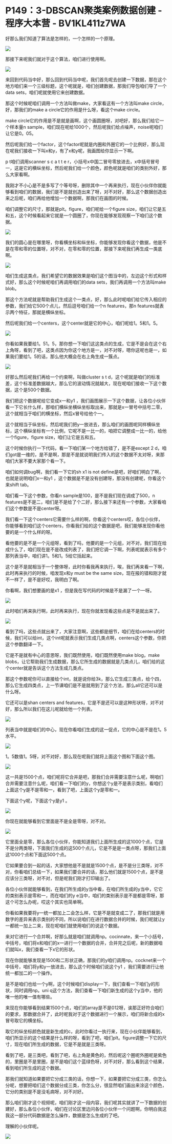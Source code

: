 # P149：3-DBSCAN聚类案例数据创建 - 程序大本营 - BV1KL411z7WA

好那么我们知道了算法是怎样的，一个怎样的一个原理。

![](img/0826f2ddf2a496892fe802109e98a166_1.png)

那接下来呢我们就对于这个算法，咱们进行使用啊。

![](img/0826f2ddf2a496892fe802109e98a166_3.png)

来回到代码当中好，那么回到代码当中呢，我们首先呢去创建一下数据，那在这个地方咱们来一个三级标题，这个呢就是，咱们创建数据，那我们导包咱们导了一个data sets，咱们呢就使用它来创建数据。

那这个时候呢咱们调用一个方法叫做make，大家看这有一个方法叫make circle，好，那我们的make a circle它的作用是什么呀，看这个make circle。

make circle它的作用是不是就是画啊，这个画圆圈呀，对吧好，那么我们给它一个样本量n sample，咱们现在呢给1000个，然后呢我们给点噪声，noise呢咱们让它是0。05。

然后呢我们给一个factor，这个factor呢就是内圈和外圈它的一个比例好，那么现在呢我们接收一下叫x和y，有了x和y呢，我画图给你显示一下啊。

p t咱们调用scanner s c a t t e r，小括号x中国二冒号零放进去，x中括号冒号一，这是它的横纵坐标，然后呢我们给一个颜色，颜色呢就是咱们的类别外好，那么大家看啊。

我刚才不小心是不是多写了个等号呀，删除其中一个再来执行，现在小伙伴你就能够看到咱们的数据，我们是不是就创造出来了呀，对不对好，那么这个数据创造出来之后呢，咱们再给他增加一个数据啊，那我们在画图的时候。

咱们调整它的尺寸，那就是plt。figure，咱们呢给一个figure size，咱们让它是五和五，这个时候看起来它就是一个圆圈了，你现在能够发现观察一下咱们这个数据。



![](img/0826f2ddf2a496892fe802109e98a166_5.png)

我们的圆心是在哪里呀，你看横坐标和纵坐标，你能够发现你看这个数据，他是不是在零和零的位置呀，对不对，在零和零的位置，那接下来呢我们再生成一类底啊。



![](img/0826f2ddf2a496892fe802109e98a166_7.png)

咱们生成这类点，我们希望它的数据效果是咱们这个图当中的，左边这个形式和样式好，那么这个时候呢咱们再调用咱们的data sets，我们再调用一个方法叫make blob。

那这个方法呢就是帮助我们生成这个一类点，好，那么此时呢咱们给它传入相应的参数，我们给它500个点儿，然后逗号咱们给一个n features，那n features就表示两个特征，那就是横纵坐标。

然后呢我们给一个centers，这个center就是它的中心，咱们呢给1。5和1。5。

![](img/0826f2ddf2a496892fe802109e98a166_9.png)

你看如果我要给1。51。5，那你想一下咱们这这类点的生成，它是不是会在这个右上角呀，看到了吧，这类点因为你这个地方是一，对不对呀，嗯你这呢也是一，如果我们要给1。5的话，那么他大概会在右上角生成一簇点。



![](img/0826f2ddf2a496892fe802109e98a166_11.png)

好那么然后呢我们再给一个约束啊，叫做cluster s t d，这个呢就是咱们的标准差，这个标准差数据越大，那么它的波动情况就越大，现在呢咱们接收一下这个数据，这个是500个数据。

我们把这个数据呢给它变成x一和y1 ，我们画图展示一下这个数据，让各位小伙伴看一下它长什么样，那咱们横纵坐横纵坐标取出来，那就是x一冒号中括号二零，这个就相当于咱们的横坐标，然后x冒号给他个一。

这个就相当于纵坐标，然后呢我们把y一放进去，那么咱们的画图呢同样横纵坐标，这个横纵坐标有一个比例，它呢不是一比一的，咱把它调整成一比一的，给他一个figure，figure size，咱们让它是五和五。

这个时候你执行一下代码，看一下咱们某一个地方给错了，是不是except 2 d，咱们got是一维的，是不是啊，那是不是就说明我们传入的这个数据不太对呀，来那咱们大家不要大家那个看一下。

咱们如何调bug啊，我们看一下它的sh x1 is not define是吧，好咱们明白了啊，也就是说明咱们x一和y1 ，这个数据是不是没有创建呀，那没有创建呢，你看这个来shift tab。

咱们看一下这个参数，你看n sample是100，是不是我们现在调成了500，n features是不是二，咱们是不是给了个二好，那么接下来还有一个参数，大家看咱们这个参数是不是center呀。

我们看一下这个centers它需要什么样的啊，你看这个centers哎，各位小伙伴，你能够看到咱们这个centers，你看我们给的这个数据是吧，我们能够发现你看他要的是一个什么样的呀。

看他要的是不是一个元组呀，看到了吗，他要的是一个元组，对不对，我们现在给成什么了，咱们现在是不是改成列表了，我们把它调一下啊，列表呢就表示有多个那列表当中，咱们讲1。5和1。5给它括起来。

这个是不是就相当于一个整体呀，此时你看我再来执行，唉，我们再来看一下啊，此时再来执行的时候，咱发现x和y must be the same size，现在报的错和刚才就不一样了，是不是好哎，我明白了啊。

你看啊，我们想要画的是x1 ，但是我在写代码的时候是不是漏了一个一呀。

![](img/0826f2ddf2a496892fe802109e98a166_13.png)

此时咱们再来执行啊，此时再来执行，现在你就发现看这些点是不是就出来了。

![](img/0826f2ddf2a496892fe802109e98a166_15.png)

看到了吗，这些点就出来了，大家注意啊，这些都是细节，咱们在给centers的时候，我们可以给int，这个int呢就表示我们生成几类点啊，centers这个参数，你把这个参数翻译一下。

它是不是就有中心的意思呀，我们既然使用，咱们既然使用make blog，make blobs，让它帮助我们生成数据，那么它所生成的数据就是几类点儿，咱们给的这个center就是告诉这个方法生成几类点。

那这个参数呢你可以直接给个int，就是说你给3k，那么它生成三类点，给个四，那么它生成四类点，上一节课咱们是不是就用到了这个方法，那么all它还可以是什么呀。

它还可以是shan centers and features，它是不是还可以是这种形状呀，对不对好，那么所以我们在这儿呢就给他一个列表。



![](img/0826f2ddf2a496892fe802109e98a166_17.png)

列表当中就是咱们的中心，现在你看咱们生成的这一促点，它的中心是不是在1。5水平。

![](img/0826f2ddf2a496892fe802109e98a166_19.png)

1。5数值1。5呀，对不对好，那么现在呢我们就将上面这个图和下面这个图。

![](img/0826f2ddf2a496892fe802109e98a166_21.png)

这一共是1500个点，咱们呢将它合并是吧，那我们合并需要注意什么呢，啊咱们合并需要注意什么呢，咱们看一下咱们的y，你想这个y是不是表示类别，看咱们上面这个y是不是零和一，看到了吧，上面这个y是零和一。

下面这个y呢，下面这个y是y1 。

![](img/0826f2ddf2a496892fe802109e98a166_23.png)

你现在就能够看到它里面是不是全是零呀，对不对。

![](img/0826f2ddf2a496892fe802109e98a166_25.png)

它里面全是零，那么各位小伙伴，你能知道我们上面所生成的这1000个点，它是不是分两类呀，下面我们生成的这500个点儿，它是不是是一类点呀，那我们上面这1000个点和下面这500个点。

它如果要合到一起的话，大家想他是不是就是1500个点，是不是分三类呀，对不对，你看咱们总结一下，如果我们要合并的话，那么他们就是1500个点，是不是应该分三类呀，对不对，但是呢我们刚才打印输出了。

各位小伙伴就能够看到，在我们所生成的y当中看，在咱们所生成的y当中，它它的类别表示是零和一，而在咱们的y e当中，咱们的类别表示是不是都是零呀，那这个可怎么办呢，哎这个其实也简单啊。

你看如果我要将y一统一都加上二会怎么样，它是不是就变成二了，那我们就是用数字的差异来表示类别的不同，所以说咱们在进行数据合并的时候，我们呢就让y一都统一加上二来，现在呢咱们就使用咱们的说这个数据。

来对它进行一个合并啊，好那么就是咱们就调用np。cocinnate，来一个小括号，中括号，咱们将x和咱们的x一进行一个数据的合并，合并完之后呢，新的数据咱们就叫x，我们查看一下x它的形状。

现在你就能够发现是1500和二形状正确，那我们的y咱们调用np。cocknet来一个中括号，咱们将y和y一放进去，那么这个时候咱们说这个y1 ，我们需要进行让他统一都加二的一个操作。

是不是咱们也给一个y啊，这个时候咱们display一下，我们查看一下咱们y的形状，同时调用np。uni q这个方法，我们查看一下咱们新生成的这个y当中，他的唯一他的唯一值有哪些。

来现在你能够看到结果1500个点，咱们的array是不是012呀，诶那正好符合咱们的要求，那数据合并了，此时呢我对于这个数据进行一个展示，咱们将新合成的x冒号取它的横坐标。

取它的纵坐标颜色就是新生成的c，此时你看过一执行来，现在小伙伴能够看到，咱们所显示的这个结果是什么样的呀，看到了吧，咱们plt。figure调整一下它的尺寸，现在咱们所生成的数据，它是不是就是三类呀。

看到了吧，是三类吧，看到了吧，右上角是黄色的，然后呢这个圈呢外圈呢是紫色的，里圈是不是里圈，是不是咱们这个蓝绿色呀，对不对好，那么看到这个结果，看到咱们所生成的这个数据。

那我们就知道如果要把它分成三类的话，你想一下，如果要把它分成三类，你怎么分呢，想要把咱们这个数据分成三类，你怎么分，很显然咱们画出来涂这个颜色，它分的类别是不是没毛病呀，对不对好。

那么咱们刚才这个视频呢，咱们刚才这一段内容，我们呢其实就讲了一下数据的创建好，那么各位小伙伴，咱们在讨论区里边问各位小伙伴一个问题啊，你明白我这我这一部分代码数据是怎么操作，数据是怎么生成的了吧。

理解的小伙伴呢。

![](img/0826f2ddf2a496892fe802109e98a166_27.png)